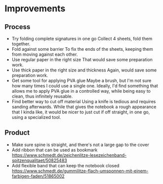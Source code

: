 # Improvements

## Process

- Try folding complete signatures in one go
  Collect 4 sheets, fold them together.
- Fold against some barrier
  To fix the ends of the sheets, keeping them from moving against each other.
- Use regular paper in the right size
  That would save some preparation work.
- Use thick paper in the right size and thickness
  Again, would save some preparation work.
- Get some tool for applying PVA glue
  Maybe a brush, but I'm not sure how many times I could use a single one. Ideally, I'd find something that allows me to apply PVA glue in a controlled way, while being easy to clean, thus infinitely reusable.
- Find better way to cut off material
  Using a knife is tedious and requires sanding afterwards. While that gives the notebook a rough appearance that I kinda like, it would be nicer to just cut if off straight, in one go, using a specialized tool.


## Product

- Make sure spine is straight, and there's not a large gap to the cover
- Add ribbon that can be used as bookmark
  https://www.schmedt.de/zeichenlitze-lesezeichenband-spitzenqualitaet/50825483
- Add flexible band that can keep the notebook closed
  https://www.schmedt.de/gummilitze-flach-umsponnen-mit-einem-farbigen-faden/51865002
